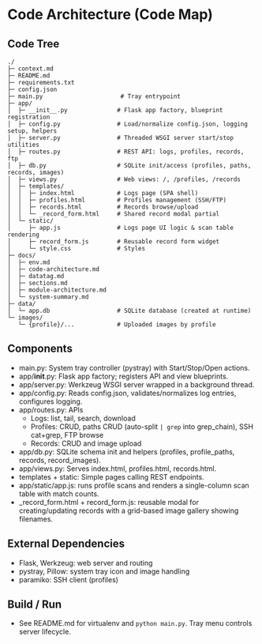 <!--
Synced context header from context.md
CTX_MAIN_TOPIC: SSH Log Tools
CTX_PROFILE: dev
CTX_LANG: en
CTX_DIAGRAM_STYLE: default
CTX_MERMAID_THEME: neutral
CTX_PRIORITY_MODE: recent-first
-->

# Code Architecture (Code Map)

## Code Tree
```
./
├─ context.md
├─ README.md
├─ requirements.txt
├─ config.json
├─ main.py                      # Tray entrypoint
├─ app/
│  ├─ __init__.py              # Flask app factory, blueprint registration
│  ├─ config.py                # Load/normalize config.json, logging setup, helpers
│  ├─ server.py                # Threaded WSGI server start/stop utilities
│  ├─ routes.py                # REST API: logs, profiles, records, ftp
│  ├─ db.py                    # SQLite init/access (profiles, paths, records, images)
│  ├─ views.py                 # Web views: /, /profiles, /records
│  ├─ templates/
│  │  ├─ index.html            # Logs page (SPA shell)
│  │  ├─ profiles.html         # Profiles management (SSH/FTP)
│  │  ├─ records.html          # Records browse/upload
│  │  └─ _record_form.html     # Shared record modal partial
│  └─ static/
│     ├─ app.js                # Logs page UI logic & scan table rendering
│     ├─ record_form.js        # Reusable record form widget
│     └─ style.css             # Styles
├─ docs/
│  ├─ env.md
│  ├─ code-architecture.md
│  ├─ datatag.md
│  ├─ sections.md
│  ├─ module-architecture.md
│  └─ system-summary.md
├─ data/
│  └─ app.db                   # SQLite database (created at runtime)
└─ images/
   └─ {profile}/...            # Uploaded images by profile
```

## Components
- main.py: System tray controller (pystray) with Start/Stop/Open actions.
- app/__init__.py: Flask app factory; registers API and view blueprints.
- app/server.py: Werkzeug WSGI server wrapped in a background thread.
- app/config.py: Reads config.json, validates/normalizes log entries, configures logging.
- app/routes.py: APIs
  - Logs: list, tail, search, download
  - Profiles: CRUD, paths CRUD (auto-split `| grep` into grep_chain), SSH cat+grep, FTP browse
  - Records: CRUD and image upload
- app/db.py: SQLite schema init and helpers (profiles, profile_paths, records, record_images).
- app/views.py: Serves index.html, profiles.html, records.html.
- templates + static: Simple pages calling REST endpoints.
- app/static/app.js: runs profile scans and renders a single-column scan table with match counts.
- _record_form.html + record_form.js: reusable modal for creating/updating records with a grid-based image gallery showing filenames.

## External Dependencies
- Flask, Werkzeug: web server and routing
- pystray, Pillow: system tray icon and image handling
- paramiko: SSH client (profiles)

## Build / Run
- See README.md for virtualenv and `python main.py`. Tray menu controls server lifecycle.
